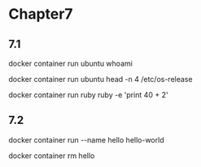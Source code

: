 # Chapter7

## 7.1

docker container run ubuntu whoami

docker container run ubuntu head -n 4 /etc/os-release

docker container run ruby ruby -e 'print 40 + 2'

## 7.2

docker container run --name hello hello-world

docker container rm hello
